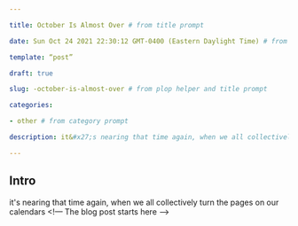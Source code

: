 ```yaml
---

title: October Is Almost Over # from title prompt

date: Sun Oct 24 2021 22:30:12 GMT-0400 (Eastern Daylight Time) # from plopHelper

template: “post”

draft: true

slug: -october-is-almost-over # from plop helper and title prompt

categories:

- other # from category prompt

description: it&#x27;s nearing that time again, when we all collectively turn the pages on our calendars # from description prompt

---
```

## Intro
it&#x27;s nearing that time again, when we all collectively turn the pages on our calendars
<!— The blog post starts here —>